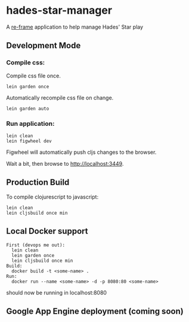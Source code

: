 # hades-star-manager

A [re-frame](https://github.com/Day8/re-frame) application to help manage Hades' Star play

## Development Mode

### Compile css:

Compile css file once.

```
lein garden once
```

Automatically recompile css file on change.

```
lein garden auto
```

### Run application:

```
lein clean
lein figwheel dev
```

Figwheel will automatically push cljs changes to the browser.

Wait a bit, then browse to [http://localhost:3449](http://localhost:3449).

## Production Build


To compile clojurescript to javascript:

```
lein clean
lein cljsbuild once min
```


## Local Docker support

```
First (devops me out):
  lein clean
  lein garden once
  lein cljsbuild once min
Build: 
  docker build -t <some-name> .
Run:
  docker run --name <some-name> -d -p 8080:80 <some-name>
```

should now be running in localhost:8080

## Google App Engine deployment (coming soon)